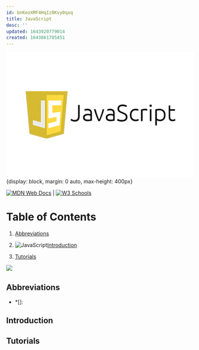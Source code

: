 ```yaml
---
id: bnKeoXMF4HqIz0Kvy0qxq
title: JavaScript
desc: ''
updated: 1643920779014
created: 1643861705451
---
```


![javascript](/assets/images/javaScript.jpeg){display: block, margin: 0 auto, max-height: 400px}

[![MDN Web Docs](https://img.shields.io/badge/MDN_Web_Docs-black?style=flat&logo=mdnwebdocs&logoColor=white)](https://developer.mozilla.org/en-US/docs/Web/JavaScript) |
[![W3 Schools](https://img.shields.io/badge/W3Schools-6DA55F?style=flat&logo=w3c&logoColor=white)](https://www.w3schools.com/js/default.asp)

# Table of Contents

1. [Abbreviations](#abbreviations)

1. ![JavaScript](https://img.shields.io/badge/javascript-%23323330.svg?style=flat&logo=javascript&logoColor=%23F7DF1E)[Introduction](#introduction)

1. [Tutorials](#tutorials)

[![](https://img.shields.io/badge/back%20to%20top-%E2%86%A9-red)](#table-of-contents)

## Abbreviations

- \*[]:

## Introduction

## Tutorials
